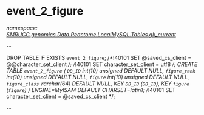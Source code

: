 ﻿# event_2_figure
_namespace: [SMRUCC.genomics.Data.Reactome.LocalMySQL.Tables.gk_current](./index.md)_

--
 
 DROP TABLE IF EXISTS `event_2_figure`;
 /*!40101 SET @saved_cs_client = @@character_set_client */;
 /*!40101 SET character_set_client = utf8 */;
 CREATE TABLE `event_2_figure` (
 `DB_ID` int(10) unsigned DEFAULT NULL,
 `figure_rank` int(10) unsigned DEFAULT NULL,
 `figure` int(10) unsigned DEFAULT NULL,
 `figure_class` varchar(64) DEFAULT NULL,
 KEY `DB_ID` (`DB_ID`),
 KEY `figure` (`figure`)
 ) ENGINE=MyISAM DEFAULT CHARSET=latin1;
 /*!40101 SET character_set_client = @saved_cs_client */;
 
 --




